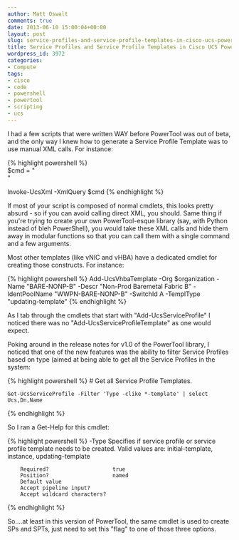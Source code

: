 ```yaml
---
author: Matt Oswalt
comments: true
date: 2013-06-10 15:00:04+00:00
layout: post
slug: service-profiles-and-service-profile-templates-in-cisco-ucs-powertool
title: Service Profiles and Service Profile Templates in Cisco UCS PowerTool
wordpress_id: 3972
categories:
- Compute
tags:
- cisco
- code
- powershell
- powertool
- scripting
- ucs
---
```


I had a few scripts that were written WAY before PowerTool was out of beta, and the only way I knew how to generate a Service Profile Template was to use manual XML calls. For instance:

{% highlight powershell %}     
$cmd = "<configConfMos inHierarchical='true'> 
      <inConfigs>
          <pair key='org-root/org-" + $orgName + "/ls-" + $serviceProfileName + "' >    
              <lsServer
                  agentPolicyName=''
                  biosProfileName=''
                  bootPolicyName='" + $bootPolicyName + "'
                  descr='' 
                  dn='org-root/org-" + $orgName + "/ls-" + $serviceProfileName + "' 
                  dynamicConPolicyName=''
                  extIPState='none'
                  hostFwPolicyName=''
                  identPoolName='" + $UUID_POOL_NAME + "'
                	localDiskPolicyName='default'
                	maintPolicyName='default'
                	mgmtAccessPolicyName=''
                	mgmtFwPolicyName=''
                	name='" + $serviceProfileName + "'
                	powerPolicyName='default'
                	scrubPolicyName=''
                	srcTemplName=''
                	statsPolicyName='default'
                	status='created'
                	type='initial-template'
                	usrLbl=''
                	uuid='0'
                	vconProfileName=''>
                	<vnicEther
                		adaptorProfileName='VMWare'
                		addr='derived'
                		adminVcon='any'
                		identPoolName=''
                		mtu='1500'
                		name='" + $VNIC_A_NAME + "'
                		nwCtrlPolicyName=''
                		nwTemplName='" + $VNIC_TEMPLATE_A_NAME + "'
                		order='3'
                		pinToGroupName=''
                		qosPolicyName=''
                		rn='ether-" + $VNIC_A_NAME + "'
                		statsPolicyName='default'
                		status='created'
                		switchId='" + $switchId + "'>
                		</vnicEther>
                		<vnicEther
                			adaptorProfileName='VMWare'
                			addr='derived'
                			adminVcon='any'
                			identPoolName=''
                			mtu='1500'
                			name='" + $VNIC_B_NAME + "'
                			nwCtrlPolicyName=''
                			nwTemplName='" + $VNIC_TEMPLATE_B_NAME + "'
                			order='4'
                			pinToGroupName=''
                			qosPolicyName=''
                			rn='ether-" + $VNIC_B_NAME + "'
                			statsPolicyName='default'
                			status='created'
                			switchId='" + $switchId + "'>
                		</vnicEther>
                		<vnicFcNode
                			addr='pool-derived'
                			identPoolName='" + $WWNN_POOL_NAME + "'
                			rn='fc-node' >
                		</vnicFcNode>
                		<vnicFc
                			adaptorProfileName='VMWare'
                			addr='derived'
                			adminVcon='any'
                			identPoolName=''
                			maxDataFieldSize='2048'
                			name='" + $VHBA_A_NAME + "'
                			nwTemplName='" + $VHBA_TEMPLATE_A_NAME + "'
                			order='1'
                			persBind='disabled'
                			persBindClear='no'
                			pinToGroupName=''
                			qosPolicyName=''
                			rn='fc-" + $VHBA_A_NAME + "'
                			statsPolicyName='default'
                			status='created'
                			switchId='" + $switchId + "'>
                		</vnicFc>
                		<vnicFc
                			adaptorProfileName='VMWare'
                			addr='derived'
                			adminVcon='any'
                			identPoolName=''
                			maxDataFieldSize='2048'
                			name='" + $VHBA_B_NAME + "'
                			nwTemplName='" + $VHBA_TEMPLATE_B_NAME + "'
                			order='2'
                			persBind='disabled'
                			persBindClear='no'
                			pinToGroupName=''
                			qosPolicyName=''
                			rn='fc-" + $VHBA_B_NAME+ "'
                			statsPolicyName='default'
                			status='created'
                			switchId='" + $switchId + "'>
                		</vnicFc>
                		<lsRequirement
                			name='" + $SERVER_POOL_NAME + "'
                			qualifier=''
                			restrictMigration='no'
                			rn='pn-req' >
                		</lsRequirement>
                		<lsPower
                			rn='power'
                			state='down' >
                		</lsPower>
                	</lsServer>
              </pair>
          </inConfigs>
      </configConfMos>"

Invoke-UcsXml -XmlQuery $cmd
{% endhighlight %}

If most of your script is composed of normal cmdlets, this looks pretty absurd - so if you can avoid calling direct XML, you should. Same thing if you're trying to create your own PowerTool-esque library (say, with Python instead of bleh PowerShell), you would take these XML calls and hide them away in modular functions so that you can call them with a single command and a few arguments.

Most other templates (like vNIC and vHBA) have a dedicated cmdlet for creating those constructs. For instance:

{% highlight powershell %}
    Add-UcsVhbaTemplate -Org $organization -Name "BARE-NONP-B" -Descr "Non-Prod Baremetal Fabric B" -IdentPoolName "WWPN-BARE-NONP-B" -SwitchId A -TemplType "updating-template"
{% endhighlight %}

As I tab through the cmdlets that start with "Add-UcsServiceProfile" I noticed there was no "Add-UcsServiceProfileTemplate" as one would expect.

Poking around in the release notes for v1.0 of the PowerTool library, I noticed that one of the new features was the ability to filter Service Profiles based on type (aimed at being able to get all the Service Profiles in the system:

{% highlight powershell %}
    # Get all Service Profile Templates.
    
    Get-UcsServiceProfile -Filter 'Type -clike *-template' | select Ucs,Dn,Name
{% endhighlight %}

So I ran a Get-Help for this cmdlet:

{% highlight powershell %}
    -Type <string>
        Specifies if service profile or service profile template needs to be created. Valid values are: initial-template, instance, updating-template
    
        Required?                    true
        Position?                    named
        Default value
        Accept pipeline input?
        Accept wildcard characters?
{% endhighlight %}

So....at least in this version of PowerTool, the same cmdlet is used to create SPs and SPTs, just need to set this "flag" to one of those three options.
